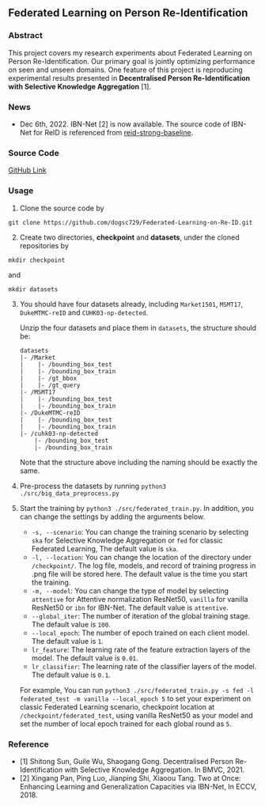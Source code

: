 
## Federated Learning on Person Re-Identification
### Abstract

This project covers my research experiments about Federated Learning on Person Re-Identification. Our primary goal is jointly optimizing performance on seen and unseen domains. One feature of this project is reproducing experimental results presented in **Decentralised Person Re-Identification with Selective Knowledge Aggregation**   [1].

### News
* Dec 6th, 2022. IBN-Net [2] is now available. The source code of IBN-Net for ReID is referenced from [reid-strong-baseline](https://github.com/michuanhaohao/reid-strong-baseline).

### Source Code

[GitHub Link](https://github.com/dogsc729/Federated-Learning-on-Re-ID)

### Usage

1. Clone the source code by 
```
git clone https://github.com/dogsc729/Federated-Learning-on-Re-ID.git
```

2. Create two directories, **checkpoint** and **datasets**, under the cloned repositories by
```
mkdir checkpoint
```
and
```
mkdir datasets
```

3. You should have four datasets already, including `Market1501`, `MSMT17`, `DukeMTMC-reID` and `CUHK03-np-detected`.

    Unzip the four datasets and place them in `datasets`, the structure should be:
    ```
    datasets
    |- /Market
    |    |- /bounding_box_test
    |    |- /bounding_box_train
    |    |- /gt_bbox
    |    |- /gt_query
    |- /MSMT17
    |    |- /bounding_box_test
    |    |- /bounding_box_train
    |- /DukeMTMC-reID
    |    |- /bounding_box_test
    |    |- /bounding_box_train
    |- /cuhk03-np-detected
        |- /bounding_box_test
        |- /bounding_box_train
    ```
    Note that the structure above including the naming should be exactly the same.
4. Pre-process the datasets by running `python3 ./src/big_data_preprocess.py`
5. Start the training by `python3 ./src/federated_train.py`. In addition, you can change the settings by adding the arguments below.  
   * `-s, --scenario`: You can change the training scenario by selecting `ska` for Selective Knowledge Aggregation or `fed` for classic Federated Learning, The default value is `ska`.
   * `-l, --location`: You can change the location of the directory under `/checkpoint/`. The log file, models, and record of training progress in .png file will be stored here. The default value is the time you start the training.
   * `-m, --model`: You can change the type of model by selecting `attentive` for Attentive normalization ResNet50, `vanilla` for vanilla ResNet50 or `ibn` for IBN-Net. The default value is `attentive`.
   * `--global_iter`: The number of iteration of the global training stage. The default value is `100`.
   * `--local_epoch`: The number of epoch trained on each client model. The default value is `1`.
   * `lr_feature`: The learning rate of the feature extraction layers of the model. The default value is `0.01`.
   * `lr_classifier`: The learning rate of the classifier layers of the model. The default value is `0.1`.  
    
    For example, You can run `python3 ./src/federated_train.py -s fed -l federated_test -m vanilla --local_epoch 5` to set your experiment on classic Federated Learning scenario, checkpoint location at `/checkpoint/federated_test`, using vanilla ResNet50 as your model and set the number of local epoch trained for each global round as `5`.

### Reference

* [1] Shitong Sun, Guile Wu, Shaogang Gong. Decentralised Person Re-Identification with Selective Knowledge Aggregation. In BMVC, 2021.
* [2] Xingang Pan, Ping Luo, Jianping Shi, Xiaoou Tang. Two at Once: Enhancing Learning and Generalization Capacities via IBN-Net, In ECCV, 2018.